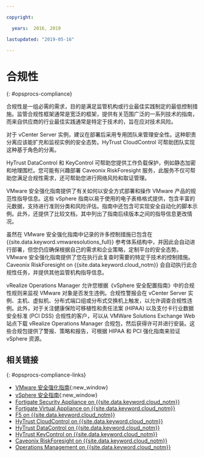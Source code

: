 ```yaml
---

copyright:

  years:  2016, 2019

lastupdated: "2019-05-16"

---
```


# 合规性
{: #opsprocs-compliance}

合规性是一组必需的需求，目的是满足监管机构或行业最佳实践制定的最低控制措施。监管合规性框架通常是宽泛的框架，提供有关范围广泛的一系列技术的指南，而来自供应商的行业最佳实践通常是特定于技术的，旨在应对技术风险。

对于 vCenter Server 实例，建议在部署后采用专用团队来管理安全性。这种职责分离应该能扩充和监视实例的安全态势。HyTrust CloudControl 可帮助团队实现这种基于角色的分离。

HyTrust DataControl 和 KeyControl 可帮助您提供工作负载保护，例如静态加密和地理围栏。您可能有兴趣部署 Caveonix RiskForesight 服务，此服务不仅可帮助您满足合规性需求，还可帮助您进行网络风险和取证管理。

VMware 安全强化指南提供了有关如何以安全方式部署和操作 VMware 产品的规范性指导信息。这些 vSphere 指南以易于使用的电子表格格式提供，包含丰富的元数据，支持进行准则分类和风险评估。指南中还包含可实现安全自动化的脚本示例。此外，还提供了比较文档，其中列出了指南后续版本之间的指导信息更改情况。

虽然在 VMware 安全强化指南中记录的许多控制措施已包含在 {{site.data.keyword.vmwaresolutions_full}} 参考体系结构中，并因此会自动进行部署，但您仍应确保根据自己的需求和企业策略，定制平台的安全态势。VMware 安全强化指南提供了您在执行此复查时需要的特定于技术的控制措施。Caveonix RiskForesight on {{site.data.keyword.cloud_notm}} 会自动执行此合规性任务，并提供其他监管机构指导信息。

vRealize Operations Manager 允许您根据《vSphere 安全配置指南》中的合规性规则来监视 VMware 对象是否发生违例。合规性警报会在 vCenter Server 实例、主机、虚拟机、分布式端口组或分布式交换机上触发，以允许调查合规性违例。此外，对于关注健康保险可移植性和责任法案 (HIPAA) 以及支付卡行业数据安全标准 (PCI DSS) 合规性的客户，可以从 VMWare Solutions Exchange Web 站点下载 vRealize Operations Manager 合规包，然后获得许可并进行安装。这些合规包提供了警报、策略和报告，可根据 HIPAA 和 PCI 强化指南来验证 vSphere 资源。


## 相关链接
{: #opsprocs-compliance-links}

* [VMware 安全强化指南](https://www.vmware.com/uk/security/hardening-guides.html){:new_window}
* [vSphere 安全指南](https://docs.vmware.com/en/VMware-vSphere/6.7/vsphere-esxi-vcenter-server-67-security-guide.pdf){:new_window}
* [Fortigate Security Appliance on {{site.data.keyword.cloud_notm}}](/docs/services/vmwaresolutions/archiref/solution?topic=vmware-solutions-fsa_considerations#fsa_considerations)
* [Fortigate Virtual Appliance on {{site.data.keyword.cloud_notm}}](/docs/services/vmwaresolutions/archiref/solution?topic=vmware-solutions-fortinetvm_considerations#fortinetvm_considerations)
* [F5 on {{site.data.keyword.cloud_notm}}](/docs/services/vmwaresolutions/archiref/solution?topic=vmware-solutions-f5_considerations#f5_considerations)
* [HyTrust CloudControl on {{site.data.keyword.cloud_notm}}](/docs/services/vmwaresolutions/services/htcc_considerations.html#hytrust-cloudcontrol-on-ibm-cloud-overview)
* [HyTrust DataControl on {{site.data.keyword.cloud_notm}}](/docs/services/vmwaresolutions/services/htdc_considerations.html#hytrust-datacontrol-on-ibm-cloud-overview)
* [HyTrust KeyControl on {{site.data.keyword.cloud_notm}}](/docs/services/vmwaresolutions/services/htkc_considerations.html#hytrust-keycontrol-on-ibm-cloud-overview)
* [Caveonix RiskForesight on {{site.data.keyword.cloud_notm}}](/docs/services/vmwaresolutions/archiref/caveonix/caveonix-intro.html#caveonix-riskforesight)
* [Operations Management on {{site.data.keyword.cloud_notm}}](/docs/services/vmwaresolutions/services?topic=vmware-solutions-opsmgmt-intro)
